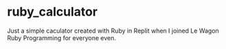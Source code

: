 # ruby_calculator
Just a simple caculator created with Ruby in Replit when I joined Le Wagon Ruby Programming for everyone even.

